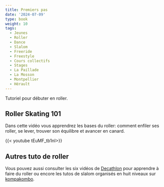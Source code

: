 ```yaml
---
title: Premiers pas
date: '2024-07-09'
type: book
weight: 10
tags:
  - Jeunes
  - Roller
  - Dance
  - Slalom
  - Freeride
  - Freestyle
  - Cours collectifs
  - Stages
  - La Paillade
  - La Mosson
  - Montpellier
  - Hérault
---
```


Tutoriel pour débuter en roller.

<!--more-->

## Roller Skating 101

Dans cette vidéo vous apprendrez les bases du roller: comment enfiler ses roller, se lever, trouver son équilibre et avancer en canard.

{{< youtube tEuMF_tb1nI>}}

## Autres tuto de roller

Vous pouvez aussi consulter les six vidéos de [Decathlon](https://conseilsport.decathlon.fr/apprendre-a-faire-du-roller-enfants-adultes) pour apprendre à faire du roller ou encore les tutos de slalom organisés en huit niveaux sur [kompakombo](https://www.kompakombo.com/niveau-1).